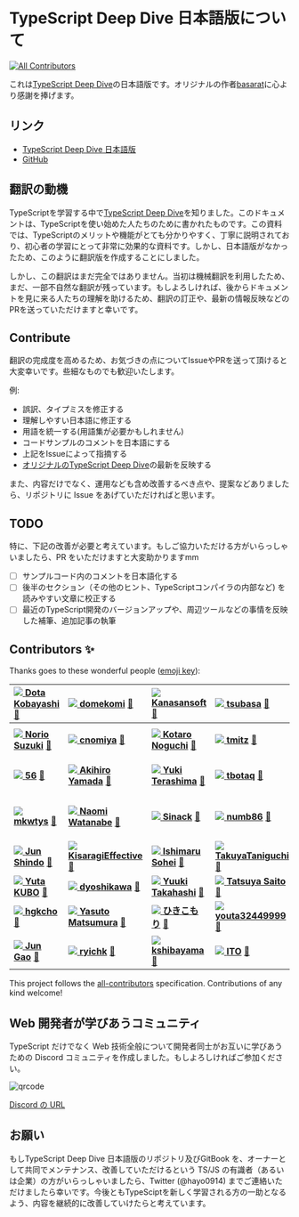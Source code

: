 # TypeScript Deep Dive 日本語版について

[![All Contributors](https://img.shields.io/badge/all_contributors-55-orange.svg?style=flat-square)](./#contributors-) 

これは[TypeScript Deep Dive](https://basarat.gitbooks.io/typescript/)の日本語版です。オリジナルの作者[basarat](https://github.com/basarat)に心より感謝を捧げます。

## リンク

* [TypeScript Deep Dive 日本語版](https://typescript-jp.gitbook.io/deep-dive/getting-started)
* [GitHub](https://github.com/yohamta/typescript-book-jp/)

## 翻訳の動機

TypeScriptを学習する中で[TypeScript Deep Dive](https://github.com/basarat/typescript-book/)を知りました。このドキュメントは、TypeScriptを使い始めた人たちのために書かれたものです。この資料では、TypeScriptのメリットや機能がとても分かりやすく、丁寧に説明されており、初心者の学習にとって非常に効果的な資料です。しかし、日本語版がなかったため、このように翻訳版を作成することにしました。

しかし、この翻訳はまだ完全ではありません。当初は機械翻訳を利用したため、まだ、一部不自然な翻訳が残っています。もしよろしければ、後からドキュメントを見に来る人たちの理解を助けるため、翻訳の訂正や、最新の情報反映などのPRを送っていただけますと幸いです。

## Contribute

翻訳の完成度を高めるため、お気づきの点についてIssueやPRを送って頂けると大変幸いです。些細なものでも歓迎いたします。

例:

* 誤訳、タイプミスを修正する
* 理解しやすい日本語に修正する
* 用語を統一する\(用語集が必要かもしれません\)
* コードサンプルのコメントを日本語にする
* 上記をIssueによって指摘する
* [オリジナルのTypeScript Deep Dive](https://github.com/basarat/typescript-book/)の最新を反映する

また、内容だけでなく、運用なども含め改善するべき点や、提案などありましたら、リポジトリに Issue をあげていただければと思います。

## TODO

特に、下記の改善が必要と考えています。もしご協力いただける方がいらっしゃいましたら、PR をいただけますと大変助かりますmm

* [ ] サンプルコード内のコメントを日本語化する
* [ ] 後半のセクション（その他のヒント、TypeScriptコンパイラの内部など\) を読みやすい文章に校正する
* [ ] 最近のTypeScript開発のバージョンアップや、周辺ツールなどの事情を反映した補筆、追加記事の執筆

## Contributors ✨

Thanks goes to these wonderful people \([emoji key](https://allcontributors.org/docs/en/emoji-key)\):

| [![](https://avatars3.githubusercontent.com/u/1092564?v=4?s=100) **Dota Kobayashi**](https://github.com/DotaKobayashi) [📖](https://github.com/yohamta/typescript-book-jp/commits?author=DotaKobayashi) | [![](https://avatars2.githubusercontent.com/u/40785264?v=4?s=100) **domekomi**](https://github.com/domekomi) [📖](https://github.com/yohamta/typescript-book-jp/commits?author=domekomi) | [![](https://avatars1.githubusercontent.com/u/44207?v=4?s=100) **Kanasansoft**](http://www.kanasansoft.com/) [📖](https://github.com/yohamta/typescript-book-jp/commits?author=Kanasansoft) | [![](https://avatars0.githubusercontent.com/u/1013588?v=4?s=100) **tsubasa**](https://github.com/tsubasa) [📖](https://github.com/yohamta/typescript-book-jp/commits?author=tsubasa) | [![](https://avatars1.githubusercontent.com/u/3702151?v=4?s=100) **kazuau**](https://github.com/kazuau) [📖](https://github.com/yohamta/typescript-book-jp/commits?author=kazuau) | [![](https://avatars1.githubusercontent.com/u/27814360?v=4?s=100) **szk0u**](https://github.com/szk0u) [📖](https://github.com/yohamta/typescript-book-jp/commits?author=szk0u) | [![](https://avatars2.githubusercontent.com/u/2884499?v=4?s=100) **Naoto Ikuno**](https://pandanoir.net) [📖](https://github.com/yohamta/typescript-book-jp/commits?author=pandanoir) |
| :--- | :--- | :--- | :--- | :--- | :--- | :--- |
| [![](https://avatars2.githubusercontent.com/u/10488?v=4?s=100) **Norio Suzuki**](http://suzuki.tdiary.net/) [📖](https://github.com/yohamta/typescript-book-jp/commits?author=suzuki) | [![](https://avatars2.githubusercontent.com/u/332808?v=4?s=100) **cnomiya**](https://github.com/cnomiya) [📖](https://github.com/yohamta/typescript-book-jp/commits?author=cnomiya) | [![](https://avatars2.githubusercontent.com/u/1446527?v=4?s=100) **Kotaro Noguchi**](http://enk.hatenablog.com/archive/category/%E3%82%BD%E3%83%95%E3%83%88%E3%82%A6%E3%82%A7%E3%82%A2) [📖](https://github.com/yohamta/typescript-book-jp/commits?author=ko-noguchi) | [![](https://avatars3.githubusercontent.com/u/28998?v=4?s=100) **tmitz**](http://mononofu.hatenablog.com/) [📖](https://github.com/yohamta/typescript-book-jp/commits?author=tmitz) | [![](https://avatars0.githubusercontent.com/u/1425259?v=4?s=100) **TAKAHASHI Shuuji**](https://shuuji3.xyz) [📖](https://github.com/yohamta/typescript-book-jp/commits?author=shuuji3) | [![](https://avatars0.githubusercontent.com/u/35870680?v=4?s=100) **Gyo Tamura**](https://gitlab.com/gyo) [📖](https://github.com/yohamta/typescript-book-jp/commits?author=t-gyo) | [![](https://avatars3.githubusercontent.com/u/24648398?v=4?s=100) **Shinya Yamaguchi**](https://haskell.e-bigmoon.com/) [📖](https://github.com/yohamta/typescript-book-jp/commits?author=waddlaw) |
| [![](https://avatars0.githubusercontent.com/u/33596117?v=4?s=100) **56**](https://github.com/kg0r0) [📖](https://github.com/yohamta/typescript-book-jp/commits?author=kg0r0) | [![](https://avatars0.githubusercontent.com/u/35517210?v=4?s=100) **Akihiro Yamada**](https://github.com/akihiro117) [📖](https://github.com/yohamta/typescript-book-jp/commits?author=akihiro117) | [![](https://avatars0.githubusercontent.com/u/13657589?v=4?s=100) **Yuki Terashima**](https://y-temp4.com) [📖](https://github.com/yohamta/typescript-book-jp/commits?author=y-temp4) | [![](https://avatars1.githubusercontent.com/u/140096?v=4?s=100) **tbotaq**](https://github.com/tbotaq) [📖](https://github.com/yohamta/typescript-book-jp/commits?author=tbotaq) | [![](https://avatars2.githubusercontent.com/u/20086673?v=4?s=100) **Munieru**](https://munieru.jp) [📖](https://github.com/yohamta/typescript-book-jp/commits?author=munierujp) | [![](https://avatars2.githubusercontent.com/u/36184621?v=4?s=100) **Kaito Sugimoto**](https://about.hellorusk.net) [📖](https://github.com/yohamta/typescript-book-jp/commits?author=7ma7X) | [![](https://avatars0.githubusercontent.com/u/86085?v=4?s=100) **Yoshihide Jimbo**](https://github.com/jmblog) [📖](https://github.com/yohamta/typescript-book-jp/commits?author=jmblog) |
| [![](https://avatars1.githubusercontent.com/u/5453675?v=4?s=100) **mkwtys**](https://twitter.com/mkwtys) [📖](https://github.com/yohamta/typescript-book-jp/commits?author=mkwtys) | [![](https://avatars0.githubusercontent.com/u/4202537?v=4?s=100) **Naomi Watanabe**](https://www.napoleon-na.com) [📖](https://github.com/yohamta/typescript-book-jp/commits?author=napoleon-na) | [![](https://avatars3.githubusercontent.com/u/1048112?v=4?s=100) **Sinack**](http://sinack.com) [📖](https://github.com/yohamta/typescript-book-jp/commits?author=sinack) | [![](https://avatars1.githubusercontent.com/u/16703337?v=4?s=100) **numb86**](https://numb86.net/) [📖](https://github.com/yohamta/typescript-book-jp/commits?author=numb86) | [![](https://avatars1.githubusercontent.com/u/2564871?v=4?s=100) **シュール**](https://nagoya-benkyokai.com) [📖](https://github.com/yohamta/typescript-book-jp/commits?author=shule517) | [![](https://avatars2.githubusercontent.com/u/315198?v=4?s=100) **NISHIO Hirokazu**](http://www.nhiro.org/) [📖](https://github.com/yohamta/typescript-book-jp/commits?author=nishio) | [![](https://avatars1.githubusercontent.com/u/3500?v=4?s=100) **Yuichi Tateno \(secon\)**](http://about.me/hotchpotch) [📖](https://github.com/yohamta/typescript-book-jp/commits?author=hotchpotch) |
| [![](https://avatars1.githubusercontent.com/u/46585162?v=4?s=100) **Jun Shindo**](https://github.com/jay-es) [📖](https://github.com/yohamta/typescript-book-jp/commits?author=jay-es) | [![](https://avatars1.githubusercontent.com/u/48310258?v=4?s=100) **KisaragiEffective**](http://kisaragieffective.github.io) [📖](https://github.com/yohamta/typescript-book-jp/commits?author=KisaragiEffective) | [![](https://avatars1.githubusercontent.com/u/5865618?v=4?s=100) **Ishimaru Sohei**](https://github.com/roborovskii-info) [📖](https://github.com/yohamta/typescript-book-jp/commits?author=roborovskii-info) | [![](https://avatars0.githubusercontent.com/u/29139356?v=4?s=100) **TakuyaTaniguchi**](https://twitter.com/Buttaoth) [📖](https://github.com/yohamta/typescript-book-jp/commits?author=TakuyaTaniguchi) | [![](https://avatars2.githubusercontent.com/u/26898313?v=4?s=100) **Takayyz**](https://github.com/Takayyz) [📖](https://github.com/yohamta/typescript-book-jp/commits?author=Takayyz) | [![](https://avatars1.githubusercontent.com/u/11797443?v=4?s=100) **Tomo Yanagi**](https://github.com/isdh) [📖](https://github.com/yohamta/typescript-book-jp/commits?author=isdh) | [![](https://avatars0.githubusercontent.com/u/9305065?v=4?s=100) **Takuya Eguchi \(Akagire\)**](https://github.com/Akagire) [📖](https://github.com/yohamta/typescript-book-jp/commits?author=Akagire) |
| [![](https://avatars3.githubusercontent.com/u/160728?v=4?s=100) **Yuta KUBO**](https://github.com/kubio) [📖](https://github.com/yohamta/typescript-book-jp/commits?author=kubio) | [![](https://avatars0.githubusercontent.com/u/34151621?v=4?s=100) **dyoshikawa**](https://github.com/dyoshikawa) [📖](https://github.com/yohamta/typescript-book-jp/commits?author=dyoshikawa) | [![](https://avatars1.githubusercontent.com/u/20282867?v=4?s=100) **Yuuki Takahashi**](https://yktakaha4.github.io/) [📖](https://github.com/yohamta/typescript-book-jp/commits?author=yktakaha4) | [![](https://avatars2.githubusercontent.com/u/378981?v=4?s=100) **Tatsuya Saito**](http://two-pack-sbs.blogspot.jp/) [📖](https://github.com/yohamta/typescript-book-jp/commits?author=two-pack) | [![](https://avatars2.githubusercontent.com/u/15909788?v=4?s=100) **tenmihi**](https://github.com/tenmihi) [📖](https://github.com/yohamta/typescript-book-jp/commits?author=tenmihi) | [![](https://avatars0.githubusercontent.com/u/7281503?v=4?s=100) **jkatagi**](https://jkatagi.github.io/) [📖](https://github.com/yohamta/typescript-book-jp/commits?author=jkatagi) | [![](https://avatars1.githubusercontent.com/u/38400669?v=4?s=100) **Hiroki.Ihoriya**](https://kirohi.now.sh/) [📖](https://github.com/yohamta/typescript-book-jp/commits?author=ia17011) |
| [![](https://avatars0.githubusercontent.com/u/56124650?v=4?s=100) **hgkcho**](https://nukinko.work/) [📖](https://github.com/yohamta/typescript-book-jp/commits?author=hgkcho) | [![](https://avatars1.githubusercontent.com/u/7850982?v=4?s=100) **Yasuto Matsumura**](https://github.com/yasuman) [📖](https://github.com/yohamta/typescript-book-jp/commits?author=yasuman) | [![](https://avatars.githubusercontent.com/u/25952997?v=4?s=100) **ひきこもり**](https://github.com/hikiroom) [📖](https://github.com/yohamta/typescript-book-jp/commits?author=hikiroom) | [![](https://avatars.githubusercontent.com/u/46958196?v=4?s=100) **youta32449999**](https://github.com/youta32449999) [📖](https://github.com/yohamta/typescript-book-jp/commits?author=youta32449999) | [![](https://avatars.githubusercontent.com/u/7419933?v=4?s=100) **bvews**](https://github.com/bvews) [📖](https://github.com/yohamta/typescript-book-jp/commits?author=bvews) | [![](https://avatars.githubusercontent.com/u/293996?v=4?s=100) **irasally**](http://omuko.sakura.ne.jp/terakoya/) [📖](https://github.com/yohamta/typescript-book-jp/commits?author=irasally) | [![](https://avatars.githubusercontent.com/u/28388130?v=4?s=100) **everyleaf\_yanase**](https://github.com/ken3ypa) [📖](https://github.com/yohamta/typescript-book-jp/commits?author=ken3ypa) |
| [![](https://avatars.githubusercontent.com/u/71073481?v=4?s=100) **Jun Gao**](https://github.com/jun-g-0) [📖](https://github.com/yohamta/typescript-book-jp/commits?author=jun-g-0) | [![](https://avatars.githubusercontent.com/u/26560390?v=4?s=100) **ryichk**](https://github.com/ryichk) [📖](https://github.com/yohamta/typescript-book-jp/commits?author=ryichk) | [![](https://avatars.githubusercontent.com/u/6373952?v=4?s=100) **kshibayama**](https://github.com/kshibayama) [📖](https://github.com/yohamta/typescript-book-jp/commits?author=kshibayama) | [![](https://avatars.githubusercontent.com/u/53589227?v=4?s=100) **ITO**](https://github.com/Dz0526) [📖](https://github.com/yohamta/typescript-book-jp/commits?author=Dz0526) | [![](https://avatars.githubusercontent.com/u/39555429?v=4?s=100) **ryotatake**](https://github.com/ryotatake) [📖](https://github.com/yohamta/typescript-book-jp/commits?author=ryotatake) | [![](https://avatars.githubusercontent.com/u/40134104?v=4?s=100) **rurito**](https://github.com/ruritoBlogger) [📖](https://github.com/yohamta/typescript-book-jp/commits?author=ruritoBlogger) |  |

This project follows the [all-contributors](https://github.com/all-contributors/all-contributors) specification. Contributions of any kind welcome!

## Web 開発者が学びあうコミュニティ

TypeScript だけでなく Web 技術全般について開発者同士がお互いに学びあうための Discord コミュニティを作成しました。もしよろしければご参加ください。

![qrcode](.gitbook/assets/qr20200701193016433.png)

[Discord の URL](https://discord.gg/k84yxx4)

## お願い

もしTypeScript Deep Dive 日本語版のリポジトリ及びGitBook を、オーナーとして共同でメンテナンス、改善していただけるという TS/JS の有識者（あるいは企業）の方がいらっしゃいましたら、Twitter \(@hayo0914\) までご連絡いただけましたら幸いです。今後ともTypeSciptを新しく学習される方の一助となるよう、内容を継続的に改善していけたらと考えています。

